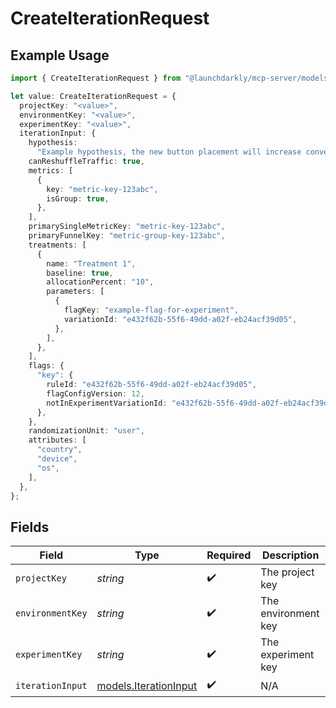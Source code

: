 # CreateIterationRequest

## Example Usage

```typescript
import { CreateIterationRequest } from "@launchdarkly/mcp-server/models/operations";

let value: CreateIterationRequest = {
  projectKey: "<value>",
  environmentKey: "<value>",
  experimentKey: "<value>",
  iterationInput: {
    hypothesis:
      "Example hypothesis, the new button placement will increase conversion",
    canReshuffleTraffic: true,
    metrics: [
      {
        key: "metric-key-123abc",
        isGroup: true,
      },
    ],
    primarySingleMetricKey: "metric-key-123abc",
    primaryFunnelKey: "metric-group-key-123abc",
    treatments: [
      {
        name: "Treatment 1",
        baseline: true,
        allocationPercent: "10",
        parameters: [
          {
            flagKey: "example-flag-for-experiment",
            variationId: "e432f62b-55f6-49dd-a02f-eb24acf39d05",
          },
        ],
      },
    ],
    flags: {
      "key": {
        ruleId: "e432f62b-55f6-49dd-a02f-eb24acf39d05",
        flagConfigVersion: 12,
        notInExperimentVariationId: "e432f62b-55f6-49dd-a02f-eb24acf39d05",
      },
    },
    randomizationUnit: "user",
    attributes: [
      "country",
      "device",
      "os",
    ],
  },
};
```

## Fields

| Field                                                   | Type                                                    | Required                                                | Description                                             |
| ------------------------------------------------------- | ------------------------------------------------------- | ------------------------------------------------------- | ------------------------------------------------------- |
| `projectKey`                                            | *string*                                                | :heavy_check_mark:                                      | The project key                                         |
| `environmentKey`                                        | *string*                                                | :heavy_check_mark:                                      | The environment key                                     |
| `experimentKey`                                         | *string*                                                | :heavy_check_mark:                                      | The experiment key                                      |
| `iterationInput`                                        | [models.IterationInput](../../models/iterationinput.md) | :heavy_check_mark:                                      | N/A                                                     |